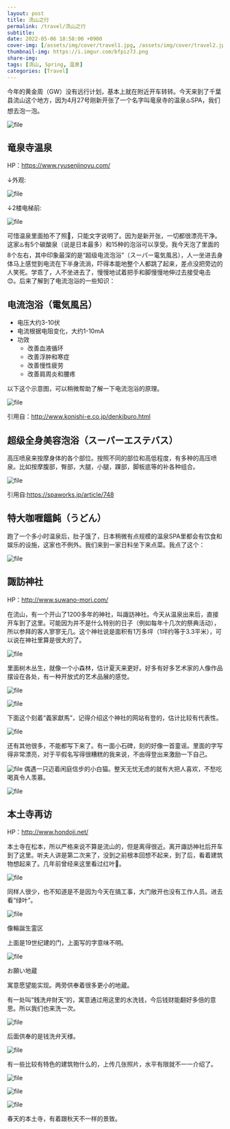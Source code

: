 ```yaml
---
layout: post
title: 流山之行
permalink: /travel/流山之行
subtitle: 
date: 2022-05-06 18:58:00 +0900
cover-img: [/assets/img/cover/travel1.jpg, /assets/img/cover/travel2.jpg, /assets/img/cover/travel3.jpg]
thumbnail-img: https://i.imgur.com/bfpiz7J.png
share-img:
tags: [流山, Spring, 温泉]
categories: [Travel]
---
```


今年的黄金周（GW）没有远行计划，基本上就在附近开车转转。今天来到了千葉县流山这个地方，因为4月27号刚新开张了一个名字叫竜泉寺的温泉♨️SPA，我们想去泡一泡。

![file](https://i.imgur.com/vp7L4KF.png)

## 竜泉寺温泉
HP：https://www.ryusenjinoyu.com/

↓外观:

![file](https://i.imgur.com/RTM9yHn.png)

↓2楼电梯前:

![file](https://i.imgur.com/PhCPwSB.png)

可惜温泉里面拍不了照🤭，只能文字说明了。因为是新开张，一切都很漂亮干净。这家♨️有5个碳酸泉（说是日本最多）和15种的泡浴可以享受。我今天泡了里面的8个左右，其中印象最深的是“超级电流泡浴”（スーパー電気風呂），人一坐进去身体马上感觉到电流在下半身流淌，吓得本能地整个人都跳了起来，差点没把旁边的人笑死。学乖了，人不坐进去了，慢慢地试着把手和脚慢慢地伸过去接受电击😊。后来了解到了电流泡浴的一些知识：

## 电流泡浴（電気風呂）

+ 电压大约3-10伏
+ 电流根据电阻变化，大约1-10mA
+ 功效
  + 改善血液循环
  + 改善浮肿和寒症
  + 改善慢性疲劳
  + 改善肩周炎和腰疼

以下这个示意图，可以稍微帮助了解一下电流泡浴的原理。

![file](https://i.imgur.com/1OCk0bm.png)

引用自：http://www.konishi-e.co.jp/denkiburo.html

## 超级全身美容泡浴（スーパーエステバス）

高压喷泉来按摩身体的各个部位。按照不同的部位和高低程度，有多种的高压喷泉。比如按摩腹部，臀部，大腿，小腿，踝部，脚板底等的补各种组合。

![file](https://i.imgur.com/bfpiz7J.png)

引用自:https://spaworks.jp/article/748

## 特大咖喱饂飩（うどん）

跑了一个多小时温泉后，肚子饿了，日本稍微有点规模的温泉SPA里都会有饮食和娱乐的设施，这家也不例外。我们来到一家日料坐下来点菜。我点了这个：

![file](https://i.imgur.com/fcC0d6T.png)

## 諏訪神社
HP：http://www.suwano-mori.com/

在流山，有一个开山了1200多年的神社，叫諏訪神社。今天从温泉出来后，直接开车到了这里。可能因为并不是什么特别的日子（例如每年十几次的祭典活动），所以参拜的客人寥寥无几。这个神社说是面积有1万多坪（1坪约等于3.3平米），可以说在神社里算是很大的了。

![file](https://i.imgur.com/l1df335.png)

里面树木丛生，就像一个小森林，估计夏天来更好。好多有好多艺术家的人像作品摆设在各处，有一种开放式的艺术品展的感觉。

![file](https://i.imgur.com/wAbnxl8.png)

![file](https://i.imgur.com/QAlLb21.png)

下面这个刻着“義家獻馬”，记得介绍这个神社的网站有登的，估计比较有代表性。

![file](https://i.imgur.com/vPlNs3y.png)

还有其他很多，不能都写下来了。有一面小石碑，刻的好像一首童谣。里面的字写得非常漂亮，对于平假名写得很糟糕的我来说，不由得登出来激励一下自己。

![file](https://i.imgur.com/eEf8GDK.png)
偶遇一只迈着闲庭信步的小白猫。整天无忧无虑的就有大把人喜欢，不愁吃喝真令人羡慕。

![file](https://i.imgur.com/qO9CRaR.png)

## 本土寺再访
HP：http://www.hondoji.net/

本土寺在松本，所以严格来说不算是流山的，但是离得很近。离开諏訪神社后开车到了这里。听夫人讲是第二次来了，没到之前根本回想不起来，到了后，看着建筑物想起来了。几年前曾经来这里看过红叶🍁。

![file](https://i.imgur.com/h24FvFC.png)

同样人很少，也不知道是不是因为今天在搞工事，大门敞开也没有工作人员。进去看“绿叶”。

![file](https://i.imgur.com/gfhKozC.png)

像輪誕生霊区

上面是19世纪建的门，上面写的字意味不明。

![file](https://i.imgur.com/CdFoZ3L.png)

お願い地蔵

寓意愿望能实现。两旁供奉着很多更小的地蔵。

有一处叫“銭洗弁財天“的，寓意通过用这里的水洗钱，今后钱财能翻好多倍的意思。所以我们也来洗一次。

![file](https://i.imgur.com/PVMQjzC.png)

后面供奉的是钱洗弁天様。

![file](https://i.imgur.com/l8hetNg.png)

有一些比较有特色的建筑物什么的，上传几张照片，水平有限就不一一介绍了。

![file](https://i.imgur.com/vd2luza.png)

![file](https://i.imgur.com/yWrPm62.png)

![file](https://i.imgur.com/30r1kEs.png)

春天的本土寺，有着跟秋天不一样的景致。
